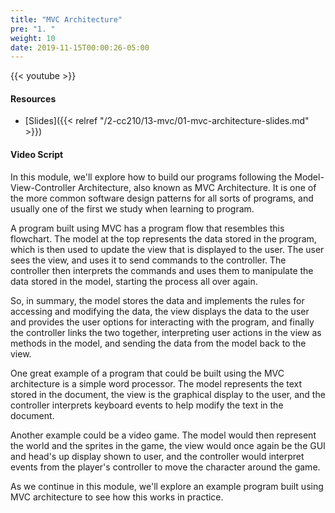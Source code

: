 ```yaml
---
title: "MVC Architecture"
pre: "1. "
weight: 10
date: 2019-11-15T00:00:26-05:00
---
```


{{< youtube  >}}

#### Resources

* [Slides]({{< relref "/2-cc210/13-mvc/01-mvc-architecture-slides.md" >}})

#### Video Script

In this module, we'll explore how to build our programs following the Model-View-Controller Architecture, also known as MVC Architecture. It is one of the more common software design patterns for all sorts of programs, and usually one of the first we study when learning to program.

A program built using MVC has a program flow that resembles this flowchart. The model at the top represents the data stored in the program, which is then used to update the view that is displayed to the user. The user sees the view, and uses it to send commands to the controller. The controller then interprets the commands and uses them to manipulate the data stored in the model, starting the process all over again.

So, in summary, the model stores the data and implements the rules for accessing and modifying the data, the view displays the data to the user and provides the user options for interacting with the program, and finally the controller links the two together, interpreting user actions in the view as methods in the model, and sending the data from the model back to the view.

One great example of a program that could be built using the MVC architecture is a simple word processor. The model represents the text stored in the document, the view is the graphical display to the user, and the controller interprets keyboard events to help modify the text in the document.

Another example could be a video game. The model would then represent the world and the sprites in the game, the view would once again be the GUI and head's up display shown to user, and the controller would interpret events from the player's controller to move the character around the game.

As we continue in this module, we'll explore an example program built using MVC architecture to see how this works in practice.
